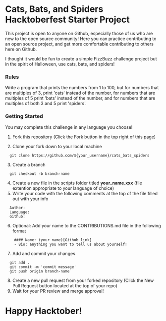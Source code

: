 
# Cats, Bats, and Spiders Hacktoberfest Starter Project

This project is open to anyone on Github, especially those of us who are new to the open source community! Here you can practice contributing to an open source project, and get more comfortable contributing to others here on Github. 

I thought it would be fun to create a simple FizzBuzz challenge project but in the spirit of Halloween, use cats, bats, and spiders!

### Rules 
Write a program that prints the numbers from 1 to 100, but for numbers that are multiples of 3, print 'cats' instead of the number, for numbers that are multiples of 5 print 'bats' instead of the number, and for numbers that are multiples of both 3 and 5 print 'spiders'.

### Getting Started
You may complete this challenge in any language you choose! 

1. Fork this repository (Click the Fork button in the top right of this page)

2. Clone your fork down to your local machine
```
  git clone https://github.com/${your_username}/cats_bats_spiders
```
3. Create a branch
```
  git checkout -b branch-name
```
4. Create a new file in the scripts folder titled **your_name.xxx** (file extention appropriate to your language of choice)
5. Write your code with the following comments at the top of the file filled out with your info
```
  Author:
  Language:
  Github:
```

6. Optional: Add your name to the CONTRIBUTIONS.md file in the following format
```
    #### Name: (your name)[Github link]
    - Bio: anything you want to tell us about yourself!
```
7. Add and commit your changes
```
  git add .
  git commit -m 'commit message'
  git push origin branch-name
```
8. Create a new pull request from your forked repository (Click the New Pull Request button located at the top of your repo)
9. Wait for your PR review and merge approval!


# Happy Hacktober!
